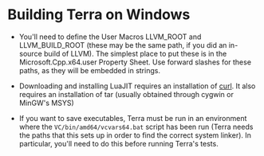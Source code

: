 
Building Terra on Windows
==========================

- You'll need to define the User Macros LLVM_ROOT and LLVM_BUILD_ROOT (these may be the same path, if you did an in-source build of LLVM). The simplest place to put these is in the Microsoft.Cpp.x64.user Property Sheet. Use forward slashes for these paths, as they will be embedded in strings.

- Downloading and installing LuaJIT requires an installation of [curl](http://curl.haxx.se/download.html). It also requires an installation of tar (usually obtained through cygwin or MinGW's MSYS)

- If you want to save executables, Terra must be run in an environment where the `VC/bin/amd64/vcvars64.bat` script has been run (Terra needs the paths that this sets up in order to find the correct system linker). In particular, you'll need to do this before running Terra's tests.
